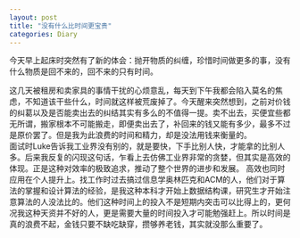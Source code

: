 ```yaml
---
layout: post
title: "没有什么比时间更宝贵"
categories: Diary
---
```


今天早上起床时突然有了新的体会：抛开物质的纠缠，珍惜时间做更多的事，没有什么物质是回不来的，回不来的只有时间。

这几天被租房和卖家具的事情干扰的心烦意乱，每天到下午我都会陷入莫名的焦虑，不知道该干些什么，时间就这样被荒废掉了。今天醒来突然想到，之前对价钱的纠葛以及是否能卖出去的纠结其实有多么的不值得一提。卖不出去，买便宜些都无所谓，搬家根本不可能搬走，即便卖出去了，补回来的钱又能有多少，最多不过是原价罢了。但是我为此浪费的时间和精力，却是没法用钱来衡量的。	
面试时Luke告诉我工业界没有别的，就是要快，下手比别人快，才能拿的比别人多。后来我反复的闪现这句话，乍看上去仿佛工业界非常的贪婪，但其实是高效的体现。正是这种对效率的极致追求，推动了整个世界的进步和发展。	
高效也同时应用在个人提升上。找工作时过去搞过信息学奥林匹克和ACM的人，他们对于算法的掌握和设计算法的经验，是我这种本科才开始上数据结构课，研究生才开始注意算法的人没法比的。他们这种时间上的投入不是短期内突击可以比得上的，更何况我这种天资并不好的人，更是需要大量的时间投入才可能勉强赶上。所以时间是真的浪费不起，金钱只要不缺吃缺穿，攒够养老钱，其实就没那么重要了。